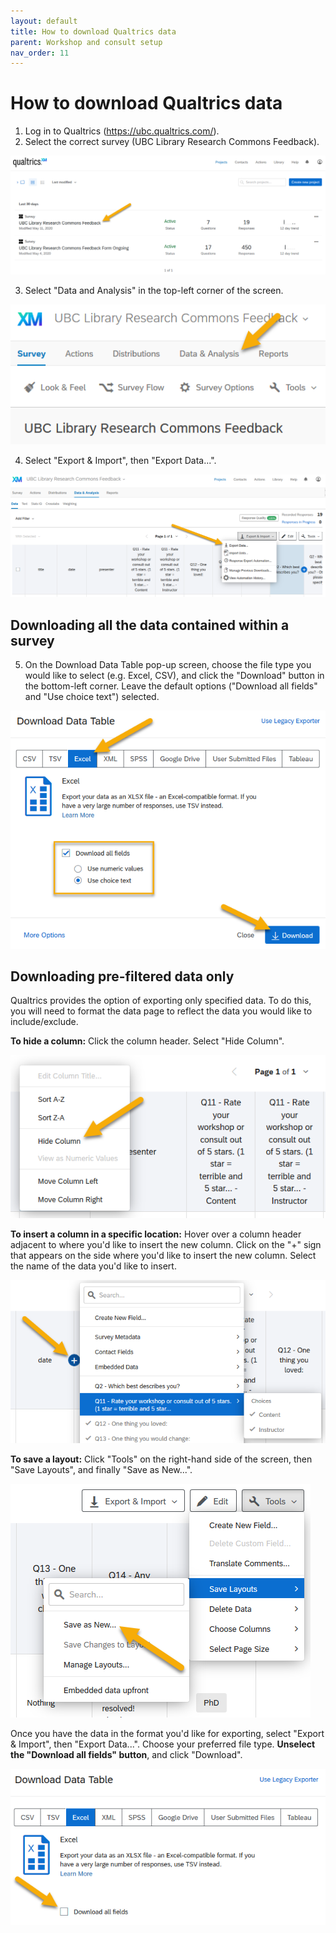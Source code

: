 ```yaml
---
layout: default
title: How to download Qualtrics data
parent: Workshop and consult setup
nav_order: 11
---
```

# How to download Qualtrics data
1. Log in to Qualtrics (https://ubc.qualtrics.com/).
2. Select the correct survey (UBC Library Research Commons Feedback).
  
  ![](../../assets/images/select_correct_survey.png)
  
3. Select "Data and Analysis" in the top-left corner of the screen.
  
  ![](../../assets/images/data_analysis_button.png)
  
4. Select "Export & Import", then "Export Data...".
  
  ![](../../assets/images/export_data_button.png)
  
## Downloading all the data contained within a survey
5. On the Download Data Table pop-up screen, choose the file type you would like to select (e.g. Excel, CSV), and click the "Download" button in the bottom-left corner. Leave the default options ("Download all fields" and "Use choice text") selected.
  
  ![](../../assets/images/data_download_popup_screen.png)
  
## Downloading pre-filtered data only
Qualtrics provides the option of exporting only specified data. To do this, you will need to format the data page to reflect the data you would like to include/exclude.
  
**To hide a column:** Click the column header. Select "Hide Column".
  
  ![](../../assets/images/hide_column.png)
  
**To insert a column in a specific location:** Hover over a column header adjacent to where you'd like to insert the new column. Click on the "+" sign that appears on the side where you'd like to insert the new column. Select the name of the data you'd like to insert.
  
  ![](../../assets/images/add_column.png)
  
**To save a layout:** Click "Tools" on the right-hand side of the screen, then "Save Layouts", and finally "Save as New...".
  
  ![](../../assets/images/save_layout.png)
  
Once you have the data in the format you'd like for exporting, select "Export & Import", then "Export Data...". Choose your preferred file type. **Unselect the "Download all fields" button**, and click "Download".
  
  ![](../../assets/images/data_download_unselect_all_fields.png)
